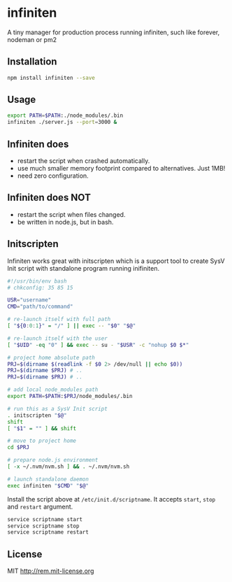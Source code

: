 # infiniten

A tiny manager for production process running infiniten, such like forever, nodeman or pm2

## Installation

```sh
npm install infiniten --save
```

## Usage

```sh
export PATH=$PATH:./node_modules/.bin
infiniten ./server.js --port=3000 &
```

## Infiniten does

- restart the script when crashed automatically.
- use much smaller memory footprint compared to alternatives. Just 1MB!
- need zero configuration.

## Infiniten does NOT

- restart the script when files changed.
- be written in node.js, but in bash.

## Initscripten

Infiniten works great with initscripten which is a support tool
to create SysV Init script with standalone program running inifiniten.

```sh
#!/usr/bin/env bash
# chkconfig: 35 85 15

USR="username"
CMD="path/to/command"

# re-launch itself with full path
[ "${0:0:1}" = "/" ] || exec -- "$0" "$@"

# re-launch itself with the user
[ "$UID" -eq "0" ] && exec -- su - "$USR" -c "nohup $0 $*"

# project home absolute path
PRJ=$(dirname $(readlink -f $0 2> /dev/null || echo $0))
PRJ=$(dirname $PRJ) # ..
PRJ=$(dirname $PRJ) # ..

# add local node_modules path
export PATH=$PATH:$PRJ/node_modules/.bin

# run this as a SysV Init script
. initscripten "$@"
shift
[ "$1" = "" ] && shift

# move to project home
cd $PRJ

# prepare node.js environment
[ -x ~/.nvm/nvm.sh ] && . ~/.nvm/nvm.sh

# launch standalone daemon
exec infiniten "$CMD" "$@"
```

Install the script above at `/etc/init.d/scriptname`.
It accepts `start`, `stop` and `restart` argument.

```sh
service scriptname start
service scriptname stop
service scriptname restart
```

## License

MIT http://rem.mit-license.org

